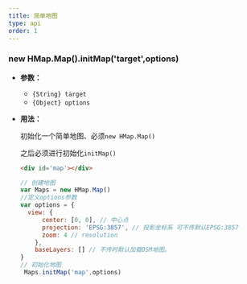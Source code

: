 ```yaml
---
title: 简单地图
type: api
order: 1
---
```


  ### new HMap.Map().initMap('target',options)
 - **参数：**
   - `{String} target`
   - `{Object} options`
 
 - **用法：**
 
     初始化一个简单地图、必须`new HMap.Map()`
     
     之后必须进行初始化`initMap()`
 
   ``` html
   <div id='map'></div>
   ```
 
   ``` js
   // 创建地图
   var Maps = new HMap.Map()
   //定义options参数
   var options = {
     view: {
         center: [0, 0], // 中心点
         projection: 'EPSG:3857', // 投影坐标系 可不传默认EPSG:3857
         zoom: 4 // resolution
       },
       baseLayers: [] // 不传时默认加载OSM地图。
   }
   // 初始化地图
    Maps.initMap('map',options)
   ```
   
   